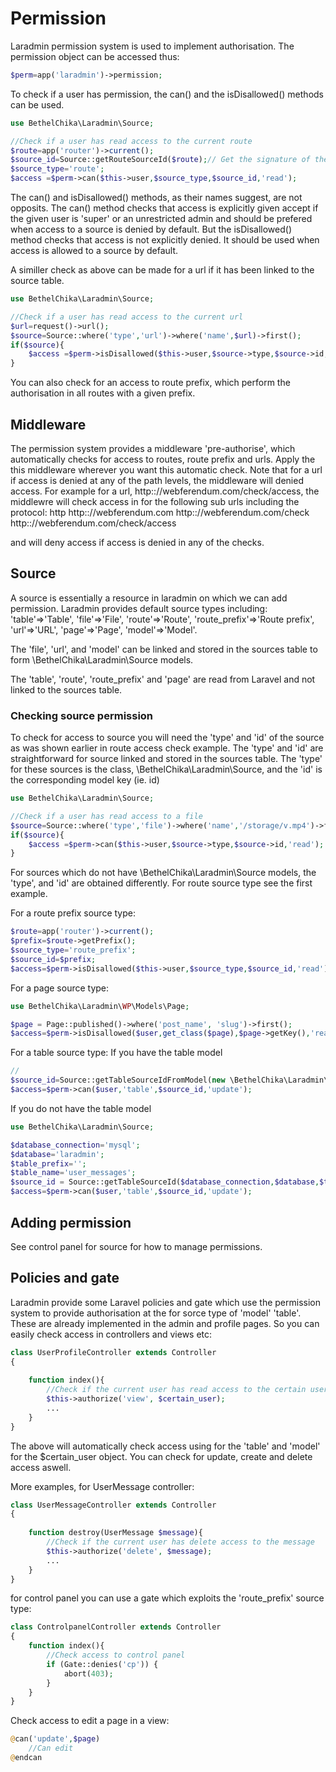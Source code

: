 # Permission
Laradmin permission system is used to implement authorisation.
The permission object can be accessed thus:
```php
$perm=app('laradmin')->permission;
```
To check if a user has permission, the can() and the isDisallowed() methods can be used.
```php
use BethelChika\Laradmin\Source;

//Check if a user has read access to the current route
$route=app('router')->current();
$source_id=Source::getRouteSourceId($route);// Get the signature of the route
$source_type='route';
$access =$perm->can($this->user,$source_type,$source_id,'read');
```
The can() and isDisallowed() methods, as their names suggest, are not opposits. The can() method checks that access is explicitly given accept if the given user is 'super' or an unrestricted admin and should be prefered when access to a source is denied by default. But the isDisallowed() method checks that access is not explicitly denied. It should be used when access is allowed to a source by default. 

A similler check as above can be made for a url if it has been linked to the source table.
```php
use BethelChika\Laradmin\Source;

//Check if a user has read access to the current url
$url=request()->url();
$source=Source::where('type','url')->where('name',$url)->first();
if($source){
    $access =$perm->isDisallowed($this->user,$source->type,$source->id,'read');
}
```

You can also check for an access to route prefix, which perform the authorisation in all routes with a given prefix.


## Middleware
The permission system provides a middleware 'pre-authorise', which automatically checks for access to routes, route prefix and urls. Apply the this middleware wherever you want this automatic check. Note that for a url if access is denied at any of the path levels, the middleware will denied access. For example for a url, http:://webferendum.com/check/access, the middlewre will check access in for the following sub urls including the protocol:
http
http:://webferendum.com
http:://webferendum.com/check
http:://webferendum.com/check/access

and will deny access if access is denied in any of the checks.

## Source
A source is essentially a resource in laradmin on which we can add permission. Laradmin provides default source types including:
'table'=>'Table',
'file'=>'File',
'route'=>'Route',
'route_prefix'=>'Route prefix',
'url'=>'URL',
'page'=>'Page',
'model'=>'Model'.

The 'file', 'url', and 'model' can be linked and stored in the sources table to form \BethelChika\Laradmin\Source models.

The 'table', 'route', 'route_prefix' and 'page' are read from Laravel and not linked to the sources table.

### Checking source permission
To check for access to source you will need the 'type' and 'id' of the source as was shown earlier in route access check example. The  'type' and 'id' are straightforward for source linked and stored in the sources table. The 'type' for these sources is the class, \BethelChika\Laradmin\Source, and the 'id' is the corresponding model key (ie. id)

```php
use BethelChika\Laradmin\Source;

//Check if a user has read access to a file
$source=Source::where('type','file')->where('name','/storage/v.mp4')->first();
if($source){
    $access =$perm->can($this->user,$source->type,$source->id,'read');
}
```

For sources which do not have \BethelChika\Laradmin\Source models, the 'type', and 'id' are obtained differently. 
For route source type see the first example.

For a route prefix source type:
```php
$route=app('router')->current();
$prefix=$route->getPrefix();
$source_type='route_prefix';
$source_id=$prefix;
$access=$perm->isDisallowed($this->user,$source_type,$source_id,'read');

```

For a page source type:
```php
use BethelChika\Laradmin\WP\Models\Page;

$page = Page::published()->where('post_name', 'slug')->first();
$access=$perm->isDisallowed($user,get_class($page),$page->getKey(),'read')

```

For a table source type: 
If you have the table model
```php
// 
$source_id=Source::getTableSourceIdFromModel(new \BethelChika\Laradmin\UserMessage());
$access=$perm->can($user,'table',$source_id,'update');
```

 If you do not have the table model
 ```php
use BethelChika\Laradmin\Source;

$database_connection='mysql';
$database='laradmin';
$table_prefix='';
$table_name='user_messages';
$source_id = Source::getTableSourceId($database_connection,$database,$table_prefix,$table_name);
$access=$perm->can($user,'table',$source_id,'update');
```

## Adding permission
See control panel for source for how to manage permissions.

## Policies and gate
Laradmin provide some Laravel policies and gate which use the permission system to provide authorisation at the for sorce type of 'model' 'table'. These are already implemented in the admin and profile pages. So you can easily check access in controllers and views etc:
```php
class UserProfileController extends Controller
{
    
    function index(){
        //Check if the current user has read access to the certain user
        $this->authorize('view', $certain_user);
        ...
    } 
}
```
The above will automatically check access using for the 'table' and 'model' for the $certain_user object. You can check for update, create and delete access aswell.

More examples, 
for UserMessage controller:
```php
class UserMessageController extends Controller
{
    
    function destroy(UserMessage $message){
        //Check if the current user has delete access to the message
        $this->authorize('delete', $message);
        ...
    } 
}
```

for control panel you can use a gate which exploits the 'route_prefix' source type:
```php
class ControlpanelController extends Controller
{
    function index(){
        //Check access to control panel
        if (Gate::denies('cp')) {
            abort(403);
        }
    }
}
```

Check access to edit a page in a view:
```php
@can('update',$page)
    //Can edit
@endcan
```




